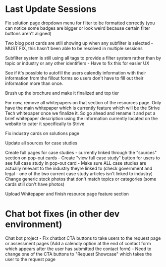 # Last Update Sessions


Fix solution page dropdown menu for filter to be formatted correctly (you can notice some badges are bigger or look weird because certain filter buttons aren't aligned)

Two blog post cards are still showing up when any subfilter is selected - MUST FIX, this hasn't been able to be resolved in multiple sessions

Subfilter system is still using all tags to provide a filter system rather than by topic or industry or any other identifiers - Have to fix this for easier UX

See if it's possible to autofill the users calendly information with their information from the fillout forms so users don't have to fill out their information more than once.

Brush up the brochure and make it finalized and top tier

For now, remove all whitepapers on that section of the resources page. Only have the main whitepaper which is currently feature which will be the Strive Tech whitepaper once we finalize it. So go ahead and rename it and put a brief whitepaper description using the information currently located on the website to cater it specifically to Strive

Fix industry cards on solutions page

Update all sources for case studies

Create full pages for case studies - currently linked through the "sources" section on pop-out cards
    - Create "view full case study" button for users to see full case study in pop-out card
    - Make sure ALL case studies are actually relevant to the industry theyre linked to (check government and legal - one of the two current case study articles isn't linked to industry)
Change generic stock photos that don't match topics or categories (some cards still don't have photos)


Upload Whitepaper and finish resource page feature section

# Chat bot fixes (in other dev environment)

Chat bot project - Fix chatbot CTA buttons to take users to the request page or assessment pages (Add a calendly option at the end of contact form which appears after the user has submitted the contact form) - Need to change one of the CTA buttons to "Request Showcase" which takes the user to the request page